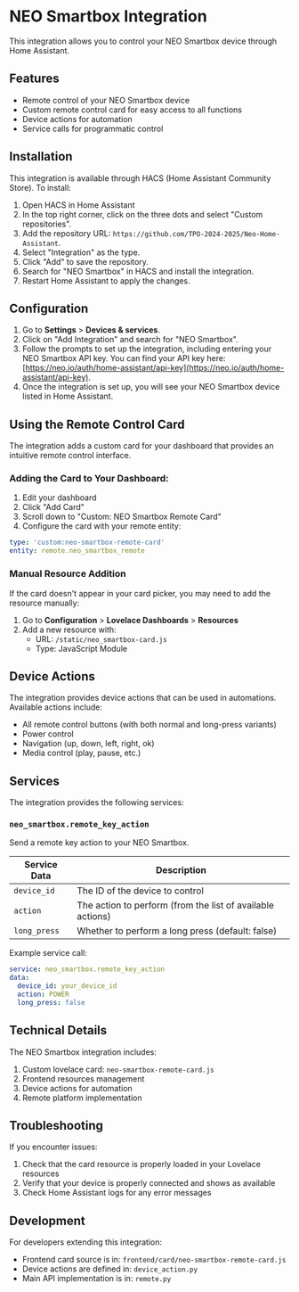 # NEO Smartbox Integration

This integration allows you to control your NEO Smartbox device through Home Assistant.

## Features

- Remote control of your NEO Smartbox device
- Custom remote control card for easy access to all functions
- Device actions for automation
- Service calls for programmatic control

## Installation

This integration is available through HACS (Home Assistant Community Store). To install:

1. Open HACS in Home Assistant
2. In the top right corner, click on the three dots and select "Custom repositories".
3. Add the repository URL: `https://github.com/TPO-2024-2025/Neo-Home-Assistant`.
4. Select "Integration" as the type.
5. Click "Add" to save the repository.
6. Search for "NEO Smartbox" in HACS and install the integration.
7. Restart Home Assistant to apply the changes.

## Configuration

1. Go to **Settings** > **Devices & services**.
2. Click on "Add Integration" and search for "NEO Smartbox".
3. Follow the prompts to set up the integration, including entering your NEO Smartbox API key. You can find your API key here: [https://neo.io/auth/home-assistant/api-key](https://neo.io/auth/home-assistant/api-key).
4. Once the integration is set up, you will see your NEO Smartbox device listed in Home Assistant.

## Using the Remote Control Card

The integration adds a custom card for your dashboard that provides an intuitive remote control interface.

### Adding the Card to Your Dashboard:

1. Edit your dashboard
2. Click "Add Card"
3. Scroll down to "Custom: NEO Smartbox Remote Card"
4. Configure the card with your remote entity:

```yaml
type: 'custom:neo-smartbox-remote-card'
entity: remote.neo_smartbox_remote
```

### Manual Resource Addition

If the card doesn't appear in your card picker, you may need to add the resource manually:

1. Go to **Configuration** > **Lovelace Dashboards** > **Resources**
2. Add a new resource with:
   - URL: `/static/neo_smartbox-card.js`
   - Type: JavaScript Module

## Device Actions

The integration provides device actions that can be used in automations. Available actions include:

- All remote control buttons (with both normal and long-press variants)
- Power control
- Navigation (up, down, left, right, ok)
- Media control (play, pause, etc.)

## Services

The integration provides the following services:

### `neo_smartbox.remote_key_action`

Send a remote key action to your NEO Smartbox.

| Service Data | Description                                                |
| ------------ | ---------------------------------------------------------- |
| `device_id`  | The ID of the device to control                            |
| `action`     | The action to perform (from the list of available actions) |
| `long_press` | Whether to perform a long press (default: false)           |

Example service call:

```yaml
service: neo_smartbox.remote_key_action
data:
  device_id: your_device_id
  action: POWER
  long_press: false
```

## Technical Details

The NEO Smartbox integration includes:

1. Custom lovelace card: `neo-smartbox-remote-card.js`
2. Frontend resources management
3. Device actions for automation
4. Remote platform implementation

## Troubleshooting

If you encounter issues:

1. Check that the card resource is properly loaded in your Lovelace resources
2. Verify that your device is properly connected and shows as available
3. Check Home Assistant logs for any error messages

## Development

For developers extending this integration:

- Frontend card source is in: `frontend/card/neo-smartbox-remote-card.js`
- Device actions are defined in: `device_action.py`
- Main API implementation is in: `remote.py`
